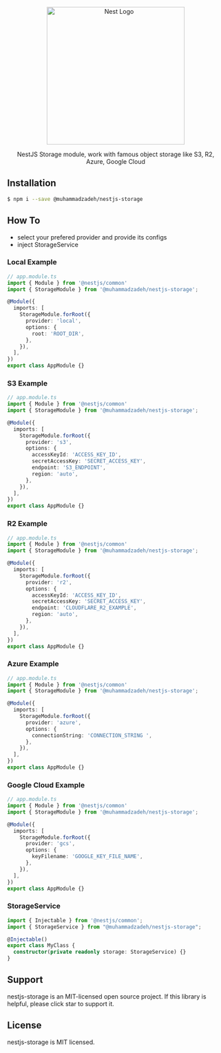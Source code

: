 <p align="center">
  <a href="http://nestjs.com/" target="blank"><img src="https://nestjs.com/img/logo_text.svg" width="320" alt="Nest Logo" /></a>
</p>

<p align="center">
    NestJS Storage module, work with famous object storage like S3, R2, Azure, Google Cloud
</p>

## Installation

```bash
$ npm i --save @muhammadzadeh/nestjs-storage
```

## How To
* select your prefered provider and provide its configs
* inject StorageService 
### Local Example

```typescript
// app.module.ts
import { Module } from '@nestjs/common'
import { StorageModule } from '@muhammadzadeh/nestjs-storage';

@Module({
  imports: [
    StorageModule.forRoot({
      provider: 'local',
      options: {
        root: 'ROOT_DIR',
      },
    }),
  ],
})
export class AppModule {}
```
### S3 Example

```typescript
// app.module.ts
import { Module } from '@nestjs/common'
import { StorageModule } from '@muhammadzadeh/nestjs-storage';

@Module({
  imports: [
    StorageModule.forRoot({
      provider: 's3',
      options: {
        accessKeyId: 'ACCESS_KEY_ID',
        secretAccessKey: 'SECRET_ACCESS_KEY',
        endpoint: 'S3_ENDPOINT',
        region: 'auto',
      },
    }),
  ],
})
export class AppModule {}
```

### R2 Example

```typescript
// app.module.ts
import { Module } from '@nestjs/common'
import { StorageModule } from '@muhammadzadeh/nestjs-storage';

@Module({
  imports: [
    StorageModule.forRoot({
      provider: 'r2',
      options: {
        accessKeyId: 'ACCESS_KEY_ID',
        secretAccessKey: 'SECRET_ACCESS_KEY',
        endpoint: 'CLOUDFLARE_R2_EXAMPLE',
        region: 'auto',
      },
    }),
  ],
})
export class AppModule {}
```
### Azure Example

```typescript
// app.module.ts
import { Module } from '@nestjs/common'
import { StorageModule } from '@muhammadzadeh/nestjs-storage';

@Module({
  imports: [
    StorageModule.forRoot({
      provider: 'azure',
      options: {
        connectionString: 'CONNECTION_STRING ',
      },
    }),
  ],
})
export class AppModule {}
```
### Google Cloud Example

```typescript
// app.module.ts
import { Module } from '@nestjs/common'
import { StorageModule } from '@muhammadzadeh/nestjs-storage';

@Module({
  imports: [
    StorageModule.forRoot({
      provider: 'gcs',
      options: {
        keyFilename: 'GOOGLE_KEY_FILE_NAME',
      },
    }),
  ],
})
export class AppModule {}
```
### StorageService

```typescript
import { Injectable } from '@nestjs/common';
import { StorageService } from "@muhammadzadeh/nestjs-storage";

@Injectable()
export class MyClass {
  constructor(private readonly storage: StorageService) {}
}

```
## Support

nestjs-storage is an MIT-licensed open source project. If this library is helpful, please click star to support it.

## License

nestjs-storage is MIT licensed.